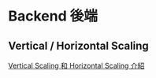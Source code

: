 # Backend 後端


## Vertical / Horizontal Scaling

[Vertical Scaling 和 Horizontal Scaling 介紹](https://kucw.io/blog/vertical-and-horizontal-scaling/)


